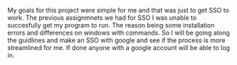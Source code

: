 My goals for this project were simple for me and that was just to get SSO to work. The previous assignmnets we had for SSO I was unable to succesfully
get my program to run. The reason being some installation errors and differences on windows with commands. So I will be going along the guidlines and make an SSO
with google and see if the process is more streamlined for me. If done anyone with a google account will be able to log in. 
